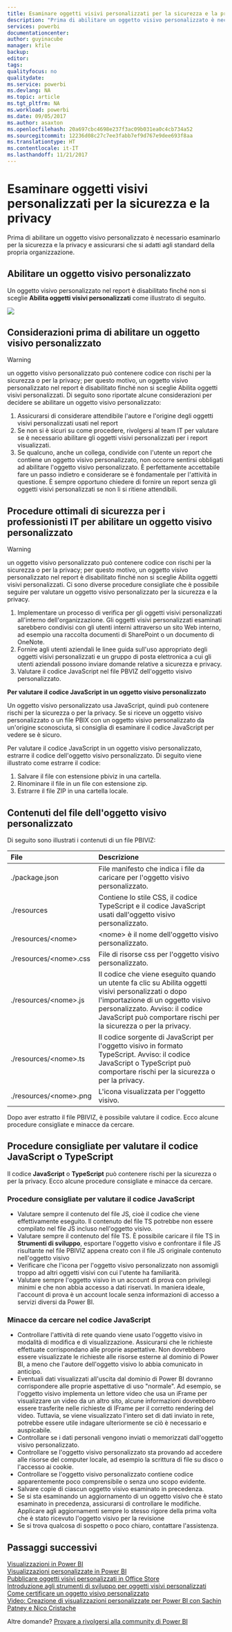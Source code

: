 ```yaml
---
title: Esaminare oggetti visivi personalizzati per la sicurezza e la privacy
description: "Prima di abilitare un oggetto visivo personalizzato è necessario esaminarlo per la sicurezza e la privacy e assicurarsi che si adatti agli standard della propria organizzazione."
services: powerbi
documentationcenter: 
author: guyinacube
manager: kfile
backup: 
editor: 
tags: 
qualityfocus: no
qualitydate: 
ms.service: powerbi
ms.devlang: NA
ms.topic: article
ms.tgt_pltfrm: NA
ms.workload: powerbi
ms.date: 09/05/2017
ms.author: asaxton
ms.openlocfilehash: 20a697cbc4698e237f3ac09b031ea0c4cb734a52
ms.sourcegitcommit: 12236d08c27c7ee3fabb7ef9d767e9dee693f8aa
ms.translationtype: HT
ms.contentlocale: it-IT
ms.lasthandoff: 11/21/2017
---
```

# <a name="review-custom-visuals-for-security-and-privacy"></a>Esaminare oggetti visivi personalizzati per la sicurezza e la privacy
Prima di abilitare un oggetto visivo personalizzato è necessario esaminarlo per la sicurezza e la privacy e assicurarsi che si adatti agli standard della propria organizzazione.

## <a name="enable-a-custom-visual"></a>Abilitare un oggetto visivo personalizzato
<a name="enable"></a>Un oggetto visivo personalizzato nel report è disabilitato finché non si sceglie **Abilita oggetti visivi personalizzati** come illustrato di seguito.  

![](media/service-custom-visuals-review-for-security-and-privacy/emptyvisual.png)

## <a name="considerations-before-you-enable-a-custom-visual"></a>Considerazioni prima di abilitare un oggetto visivo personalizzato
<a name="considerations"></a>

> [!WARNING]
> un oggetto visivo personalizzato può contenere codice con rischi per la sicurezza o per la privacy; per questo motivo, un oggetto visivo personalizzato nel report è disabilitato finché non si sceglie Abilita oggetti visivi personalizzati. Di seguito sono riportate alcune considerazioni per decidere se abilitare un oggetto visivo personalizzato:
> 
> 

1. Assicurarsi di considerare attendibile l'autore e l'origine degli oggetti visivi personalizzati usati nel report
2. Se non si è sicuri su come procedere, rivolgersi al team IT per valutare se è necessario abilitare gli oggetti visivi personalizzati per i report visualizzati.
3. Se qualcuno, anche un collega, condivide con l'utente un report che contiene un oggetto visivo personalizzato, non occorre sentirsi obbligati ad abilitare l'oggetto visivo personalizzato. È perfettamente accettabile fare un passo indietro e considerare se è fondamentale per l'attività in questione. È sempre opportuno chiedere di fornire un report senza gli oggetti visivi personalizzati se non li si ritiene attendibili.

## <a name="security-best-practices-for-it-professionals-to-enable-a-custom-visual"></a>Procedure ottimali di sicurezza per i professionisti IT per abilitare un oggetto visivo personalizzato
<a name="security"></a>

> [!WARNING]
> un oggetto visivo personalizzato può contenere codice con rischi per la sicurezza o per la privacy; per questo motivo, un oggetto visivo personalizzato nel report è disabilitato finché non si sceglie Abilita oggetti visivi personalizzati. Ci sono diverse procedure consigliate che è possibile seguire per valutare un oggetto visivo personalizzato per la sicurezza e la privacy.
> 
> 

1. Implementare un processo di verifica per gli oggetti visivi personalizzati all'interno dell'organizzazione. Gli oggetti visivi personalizzati esaminati sarebbero condivisi con gli utenti interni attraverso un sito Web interno, ad esempio una raccolta documenti di SharePoint o un documento di OneNote.
2. Fornire agli utenti aziendali le linee guida sull'uso appropriato degli oggetti visivi personalizzati e un gruppo di posta elettronica a cui gli utenti aziendali possono inviare domande relative a sicurezza e privacy.
3. Valutare il codice JavaScript nel file PBVIZ dell'oggetto visivo personalizzato.

**Per valutare il codice JavaScript in un oggetto visivo personalizzato**

Un oggetto visivo personalizzato usa JavaScript, quindi può contenere rischi per la sicurezza o per la privacy. Se si riceve un oggetto visivo personalizzato o un file PBIX con un oggetto visivo personalizzato da un'origine sconosciuta, si consiglia di esaminare il codice JavaScript per vedere se è sicuro.

Per valutare il codice JavaScript in un oggetto visivo personalizzato, estrarre il codice dell'oggetto visivo personalizzato. Di seguito viene illustrato come estrarre il codice:  

1. Salvare il file con estensione pbiviz in una cartella.
2. Rinominare il file in un file con estensione zip.
3. Estrarre il file ZIP in una cartella locale.

## <a name="custom-visual-file-contents"></a>Contenuti del file dell'oggetto visivo personalizzato
Di seguito sono illustrati i contenuti di un file PBIVIZ:

| **File** | **Descrizione** |
|:--- |:--- |
| ./package.json |File manifesto che indica i file da caricare per l'oggetto visivo personalizzato. |
| ./resources |Contiene lo stile CSS, il codice TypeScript e il codice JavaScript usati dall'oggetto visivo personalizzato. |
| ./resources/&lt;nome&gt; |&lt;nome&gt; è il nome dell'oggetto visivo personalizzato. |
| ./resources/&lt;nome&gt;.css |File di risorse css per l'oggetto visivo personalizzato. |
| ./resources/&lt;nome&gt;.js |Il codice che viene eseguito quando un utente fa clic su Abilita oggetti visivi personalizzati o dopo l'importazione di un oggetto visivo personalizzato. Avviso: il codice JavaScript può comportare rischi per la sicurezza o per la privacy. |
| ./resources/&lt;nome&gt;.ts |Il codice sorgente di JavaScript per l'oggetto visivo in formato TypeScript. Avviso: il codice JavaScript o TypeScript può comportare rischi per la sicurezza o per la privacy. |
| ./resources/&lt;nome&gt;.png |L'icona visualizzata per l'oggetto visivo. |

Dopo aver estratto il file PBIVIZ, è possibile valutare il codice. Ecco alcune procedure consigliate e minacce da cercare.

## <a name="best-practices-to-evaluate-the-javascript-or-typescript-code"></a>Procedure consigliate per valutare il codice JavaScript o TypeScript
Il codice **JavaScript** o **TypeScript** può contenere rischi per la sicurezza o per la privacy. Ecco alcune procedure consigliate e minacce da cercare.

### <a name="best-practices-to-evaluate-javascript-code"></a>Procedure consigliate per valutare il codice JavaScript
* Valutare sempre il contenuto del file JS, cioè il codice che viene effettivamente eseguito. Il contenuto del file TS potrebbe non essere compilato nel file JS incluso nell'oggetto visivo.
* Valutare sempre il contenuto del file TS. È possibile caricare il file TS in **Strumenti di sviluppo**, esportare l'oggetto visivo e confrontare il file JS risultante nel file PBIVIZ appena creato con il file JS originale contenuto nell'oggetto visivo
* Verificare che l'icona per l'oggetto visivo personalizzato non assomigli troppo ad altri oggetti visivi con cui l'utente ha familiarità.
* Valutare sempre l'oggetto visivo in un account di prova con privilegi minimi e che non abbia accesso a dati riservati. In maniera ideale, l'account di prova è un account locale senza informazioni di accesso a servizi diversi da Power BI.

### <a name="threats-to-look-for-in-javascript-code"></a>Minacce da cercare nel codice JavaScript
* Controllare l'attività di rete quando viene usato l'oggetto visivo in modalità di modifica e di visualizzazione. Assicurarsi che le richieste effettuate corrispondano alle proprie aspettative. Non dovrebbero essere visualizzate le richieste alle risorse esterne al dominio di Power BI, a meno che l'autore dell'oggetto visivo lo abbia comunicato in anticipo.
* Eventuali dati visualizzati all'uscita dal dominio di Power BI dovranno corrispondere alle proprie aspettative di uso "normale". Ad esempio, se l'oggetto visivo implementa un lettore video che usa un iFrame per visualizzare un video da un altro sito, alcune informazioni dovrebbero essere trasferite nelle richieste di IFrame per il corretto rendering del video. Tuttavia, se viene visualizzato l'intero set di dati inviato in rete, potrebbe essere utile indagare ulteriormente se ciò è necessario e auspicabile.
* Controllare se i dati personali vengono inviati o memorizzati dall'oggetto visivo personalizzato.
* Controllare se l'oggetto visivo personalizzato sta provando ad accedere alle risorse del computer locale, ad esempio la scrittura di file su disco o l'accesso ai cookie.
* Controllare se l'oggetto visivo personalizzato contiene codice apparentemente poco comprensibile o senza uno scopo evidente.
* Salvare copie di ciascun oggetto visivo esaminato in precedenza.
* Se si sta esaminando un aggiornamento di un oggetto visivo che è stato esaminato in precedenza, assicurarsi di controllare le modifiche. Applicare agli aggiornamenti sempre lo stesso rigore della prima volta che è stato ricevuto l'oggetto visivo per la revisione
* Se si trova qualcosa di sospetto o poco chiaro, contattare l'assistenza.

## <a name="next-steps"></a>Passaggi successivi
[Visualizzazioni in Power BI](power-bi-report-visualizations.md)  
[Visualizzazioni personalizzate in Power BI](power-bi-custom-visuals.md)  
[Pubblicare oggetti visivi personalizzati in Office Store](developer/office-store.md)  
[Introduzione agli strumenti di sviluppo per oggetti visivi personalizzati](service-custom-visuals-getting-started-with-developer-tools.md)  
[Come certificare un oggetto visivo personalizzato](power-bi-custom-visuals-certified.md)    
[Video: Creazione di visualizzazioni personalizzate per Power BI con Sachin Patney e Nico Cristache](https://www.youtube.com/watch?v=kULc2VbwjCc)  

Altre domande? [Provare a rivolgersi alla community di Power BI](http://community.powerbi.com/)

